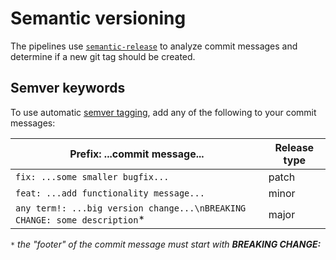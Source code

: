 # Semantic versioning

The pipelines use [`semantic-release`](https://semantic-release.gitbook.io/semantic-release/) to analyze commit messages and determine if a new git tag should be created.

## Semver keywords

To use automatic [semver tagging](https://semver.org/), add any of the following to your commit messages:

| **Prefix:** ...commit message...                                           | Release type  |
| ----------------------                                                     | ------------  |
| `fix: ...some smaller bugfix...`                                           | patch         |
| `feat: ...add functionality message...`                                    | minor         |
| `any term!: ...big version change...\nBREAKING CHANGE: some description`*  | major         |
`*` *the "footer" of the commit message must start with **BREAKING CHANGE:***

